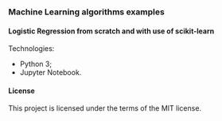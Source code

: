 ### Machine Learning algorithms examples
#### Logistic Regression from scratch and with use of scikit-learn

Technologies:
- Python 3;
- Jupyter Notebook.

#### License

This project is licensed under the terms of the MIT license.